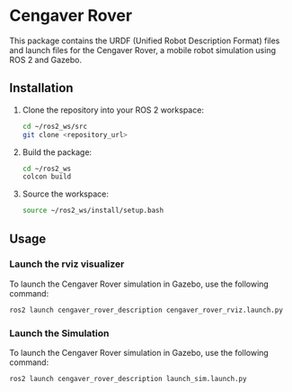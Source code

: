 # Cengaver Rover

This package contains the URDF (Unified Robot Description Format) files and launch files for the Cengaver Rover, a mobile robot simulation using ROS 2 and Gazebo.

## Installation

1. Clone the repository into your ROS 2 workspace:
    ```sh
    cd ~/ros2_ws/src
    git clone <repository_url>
    ```

2. Build the package:
    ```sh
    cd ~/ros2_ws
    colcon build
    ```

3. Source the workspace:
    ```sh
    source ~/ros2_ws/install/setup.bash
    ```

## Usage


### Launch the rviz visualizer

To launch the Cengaver Rover simulation in Gazebo, use the following command:

```sh
ros2 launch cengaver_rover_description cengaver_rover_rviz.launch.py
```
### Launch the Simulation

To launch the Cengaver Rover simulation in Gazebo, use the following command:

```sh
ros2 launch cengaver_rover_description launch_sim.launch.py
```
